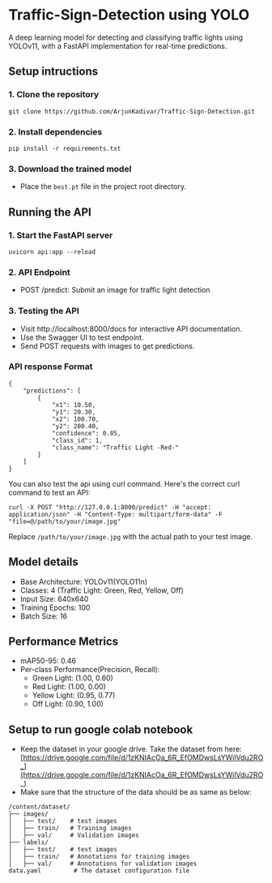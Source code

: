 # Traffic-Sign-Detection using YOLO
A deep learning model for detecting and classifying traffic lights using YOLOv11, with a FastAPI implementation for real-time predictions.

## Setup intructions

### 1. Clone the repository
```
git clone https://github.com/ArjunKadivar/Traffic-Sign-Detection.git
```

### 2. Install dependencies
```
pip install -r requirements.txt
```

### 3. Download the trained model
- Place the `best.pt` file in the project root directory.

## Running the API

### 1. Start the FastAPI server
```
uvicorn api:app --reload
```
### 2. API Endpoint
- POST /predict: Submit an image for traffic light detection

### 3. Testing the API
- Visit http://localhost:8000/docs for interactive API documentation.
- Use the Swagger UI to test endpoint.
- Send POST requests with images to get predictions.

### API response Format
```
{
    "predictions": [
        {
            "x1": 10.50,
            "y1": 20.30,
            "x2": 100.70,
            "y2": 200.40,
            "confidence": 0.85,
            "class_id": 1,
            "class_name": "Traffic Light -Red-"
        }
    ]
}
```
You can also test the api using curl command. Here's the correct curl command to test an API:
```
curl -X POST "http://127.0.0.1:8000/predict" -H "accept: application/json" -H "Content-Type: multipart/form-data" -F "file=@/path/to/your/image.jpg"
```

Replace `/path/to/your/image.jpg` with the actual path to your test image.

## Model details

- Base Architecture: YOLOv11(YOLO11n)
- Classes: 4 (Traffic Light: Green, Red, Yellow, Off)
- Input Size: 640x640
- Training Epochs: 100
- Batch Size: 16

## Performance Metrics

- mAP50-95: 0.46
- Per-class Performance(Precision, Recall):
  - Green Light: (1.00, 0.60)
  - Red Light: (1.00, 0.00)
  - Yellow Light: (0.95, 0.77)
  - Off Light: (0.90, 1.00)

## Setup to run google colab notebook

- Keep the dataset in your google drive. Take the dataset from here: [https://drive.google.com/file/d/1zKNIAcOa_6R_EfOMDwsLsYWilVdu2RO_](https://drive.google.com/file/d/1zKNIAcOa_6R_EfOMDwsLsYWilVdu2RO_) 
- Make sure that the structure of the data should be as same as below:
```
/content/dataset/
├── images/
│   ├── test/    # test images
│   ├── train/   # Training images
│   ├── val/     # Validation images
├── labels/
│   ├── test/    # test images
│   ├── train/   # Annotations for training images
│   ├── val/     # Annotations for validation images
data.yaml         # The dataset configuration file
```
